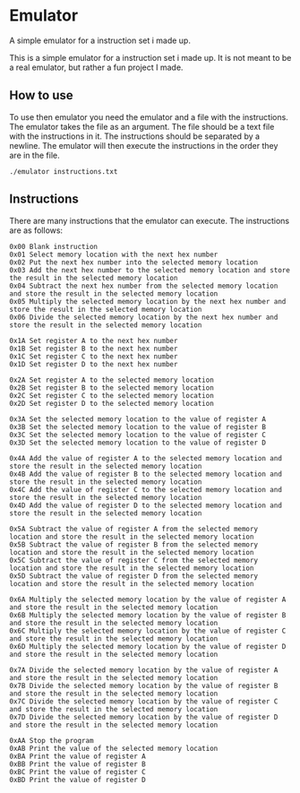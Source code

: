 # Emulator
A simple emulator for a instruction set i made up.

This is a simple emulator for a instruction set i made up. It is not meant to be a real emulator, but rather a fun project I made.

## How to use 
To use then emulator you need the emulator and a file with the instructions. The emulator takes the file as an argument. The file should be a text file with the instructions in it. The instructions should be separated by a newline. The emulator will then execute the instructions in the order they are in the file.

```
./emulator instructions.txt
```

## Instructions
There are many instructions that the emulator can execute. The instructions are as follows:
```
0x00 Blank instruction
0x01 Select memory location with the next hex number
0x02 Put the next hex number into the selected memory location
0x03 Add the next hex number to the selected memory location and store the result in the selected memory location
0x04 Subtract the next hex number from the selected memory location and store the result in the selected memory location
0x05 Multiply the selected memory location by the next hex number and store the result in the selected memory location
0x06 Divide the selected memory location by the next hex number and store the result in the selected memory location
```
```
0x1A Set register A to the next hex number
0x1B Set register B to the next hex number
0x1C Set register C to the next hex number
0x1D Set register D to the next hex number
```
```
0x2A Set register A to the selected memory location
0x2B Set register B to the selected memory location
0x2C Set register C to the selected memory location
0x2D Set register D to the selected memory location
```
```
0x3A Set the selected memory location to the value of register A
0x3B Set the selected memory location to the value of register B
0x3C Set the selected memory location to the value of register C
0x3D Set the selected memory location to the value of register D
```
```
0x4A Add the value of register A to the selected memory location and store the result in the selected memory location
0x4B Add the value of register B to the selected memory location and store the result in the selected memory location
0x4C Add the value of register C to the selected memory location and store the result in the selected memory location
0x4D Add the value of register D to the selected memory location and store the result in the selected memory location
```
```
0x5A Subtract the value of register A from the selected memory location and store the result in the selected memory location
0x5B Subtract the value of register B from the selected memory location and store the result in the selected memory location
0x5C Subtract the value of register C from the selected memory location and store the result in the selected memory location
0x5D Subtract the value of register D from the selected memory location and store the result in the selected memory location
```
```
0x6A Multiply the selected memory location by the value of register A and store the result in the selected memory location
0x6B Multiply the selected memory location by the value of register B and store the result in the selected memory location
0x6C Multiply the selected memory location by the value of register C and store the result in the selected memory location
0x6D Multiply the selected memory location by the value of register D and store the result in the selected memory location
```
```
0x7A Divide the selected memory location by the value of register A and store the result in the selected memory location
0x7B Divide the selected memory location by the value of register B and store the result in the selected memory location
0x7C Divide the selected memory location by the value of register C and store the result in the selected memory location
0x7D Divide the selected memory location by the value of register D and store the result in the selected memory location
```
```
0xAA Stop the program
0xAB Print the value of the selected memory location
0xBA Print the value of register A
0xBB Print the value of register B
0xBC Print the value of register C
0xBD Print the value of register D
```